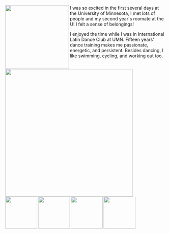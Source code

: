 <p>
  <img align="left" src="/assets/img/welcomeweek3.jpg" width="200" />
  <img align="left" src="/assets/img/welcomeweek1.jpg" width="400" />
I was so excited in the first several days at the University of Minnesota, I met lots of people and my second year's roomate at the U! I felt a sense of belongings!
</p>

<p>
  <img align="left" src="/assets/img/roclim.jpg" width="100" />
  <img align="left" src="/assets/img/roclimi.jpg" width="100" />
</p>

<p>
  <img align="left" src="/assets/img/dancefest.jpg" width="100" />
  <img align="left" src="/assets/img/ncdc.jpg" width="100" />
I enjoyed the time while I was in International Latin Dance Club at UMN. Fifteen years' dance training makes me passionate, energetic, and persistent. Besides dancing, I like swimming, cycling, and working out too.
</p>
